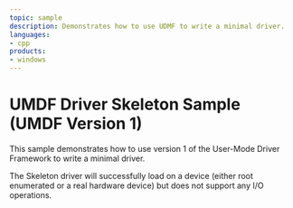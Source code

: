 ```yaml
---
topic: sample
description: Demonstrates how to use UDMF to write a minimal driver.
languages:
- cpp
products:
- windows
---
```


<!---
    name: UMDF Driver Skeleton Sample (UMDF version 1)
    platform: UMDF1
    language: cpp
    category: General WDF
    description: Demonstrates how to use UDMF to write a minimal driver.
    samplefwlink: http://go.microsoft.com/fwlink/p/?LinkId=617727
--->

# UMDF Driver Skeleton Sample (UMDF Version 1)

This sample demonstrates how to use version 1 of the User-Mode Driver Framework to write a minimal driver.

The Skeleton driver will successfully load on a device (either root enumerated or a real hardware device) but does not support any I/O operations.